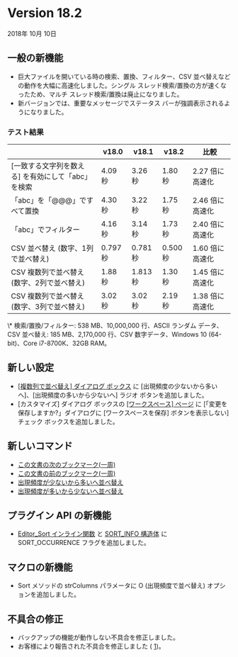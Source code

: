 # Version 18.2

2018年 10月 10日

## 一般の新機能

- 巨大ファイルを開いている時の検索、置換、フィルター、CSV 並べ替えなどの動作を大幅に高速化しました。シングル スレッド検索/置換の方が速くなったため、マルチ スレッド検索/置換は廃止になりました。
- 新バージョンでは、重要なメッセージでステータス バーが強調表示されるようになりました。

### テスト結果

|  | v18.0 | v18.1 | v18.2 | 比較 |
| --- | --- | --- | --- | --- |
| \[一致する文字列を数える\] を有効にして「abc」を検索 | 4.09 秒 | 3.26 秒 | 1.80 秒 | 2.27 倍に高速化 |
| 「abc」を「@@@」ですべて置換 | 4.30  秒 | 3.22 秒 | 1.75 秒 | 2.46 倍に高速化 |
| 「abc」でフィルター | 4.16 秒 | 3.14 秒 | 1.73 秒 | 2.40 倍に高速化 |
| CSV 並べ替え (数字、1列で並べ替え) | 0.797 秒 | 0.781 秒 | 0.500 秒 | 1.60 倍に高速化 |
| CSV 複数列で並べ替え (数字、2列で並べ替え) | 1.88 秒 | 1.813 秒 | 1.30 秒 | 1.45 倍に高速化 |
| CSV 複数列で並べ替え (数字、3列で並べ替え) | 3.02  秒 | 3.02 秒 | 2.19 秒 | 1.38 倍に高速化 |

\\* 検索/置換/フィルター: 538 MB、10,000,000 行、ASCII ランダム データ、CSV 並べ替え: 185 MB、2,170,000 行、CSV 数字データ、Windows 10 (64-bit)、Core i7-8700K、32GB RAM。

## 新しい設定

- [\[複数列で並べ替え\] ダイアログ ボックス](../dlg/sort_multi/index) に \[出現頻度の少ないから多いへ\]、\[出現頻度の多いから少ないへ\] ラジオ ボタンを追加しました。
- \[カスタマイズ\] ダイアログ ボックスの [\[ワークスペース\] ページ](../dlg/customize/workspace/index) に \[「変更を保存しますか?」ダイアログに \[ワークスペースを保存\] ボタンを表示しない\] チェック ボックスを追加しました。

## 新しいコマンド

- [この文書の次のブックマーク(一周)](../cmd/bookmarks/bookmark_next_around)
- [この文書の前のブックマーク(一周)](../cmd/bookmarks/bookmark_prev_around)
- [出現頻度が少ないから多いへ並べ替え](../cmd/sort/sort_occurrence_a)
- [出現頻度が多いから少ないへ並べ替え](../cmd/sort/sort_occurrence_d)

## プラグイン API の新機能

- [Editor\_Sort インライン関数](../plugin/macro/editor_sort) と [SORT\_INFO 構造体](../plugin/structure/sort_info) に SORT\_OCCURRENCE フラグを追加しました。

## マクロの新機能

- Sort メソッドの strColumns パラメータに O (出現頻度で並べ替え) オプションを追加しました。

## 不具合の修正

- バックアップの機能が動作しない不具合を修正しました。
- お客様により報告された不具合を修正しました ( [1](https://www.emeditor.com/forums/topic/multiple-line-selecting/))。
